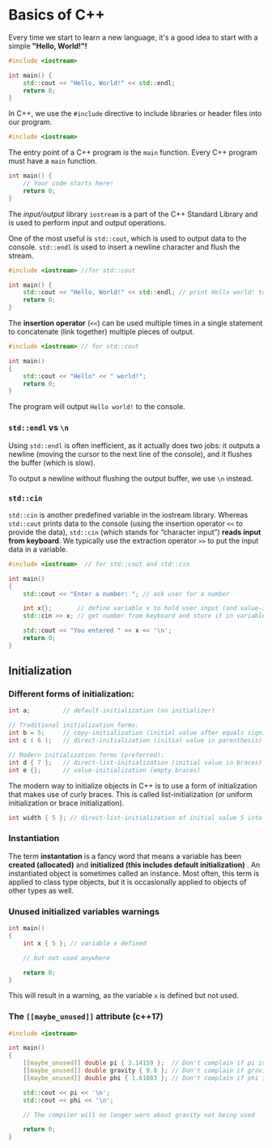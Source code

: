 # Basics of C++


Every time we start to learn a new language, it's a good idea to start with a simple **"Hello, World!"!**

```cpp
#include <iostream>

int main() {
    std::cout << "Hello, World!" << std::endl;
    return 0;
}
```
In C++, we use the `#include` directive to include libraries or header files into our program. 

```cpp
#include <iostream>
```
The entry point of a C++ program is the `main` function. Every C++ program must have a `main` function.
```cpp
int main() {
    // Your code starts here!
    return 0;
}
```
The *input/output* library `iostream` is a part of the C++ Standard Library and is used to perform input and output operations.

One of the most useful is `std::cout`, which is used to output data to the console.
`std::endl` is used to insert a newline character and flush the stream.
```cpp
#include <iostream> //for std::cout

int main() {
    std::cout << "Hello, World!" << std::endl; // print Hello world! to console
    return 0;
}
```
The **insertion operator** (`<<`) can be used multiple times in a single statement to concatenate (link together) multiple pieces of output.
```cpp
#include <iostream> // for std::cout

int main()
{
    std::cout << "Hello" << " world!";
    return 0;
}
```
The program will output `Hello world!` to the console.

### `std::endl` vs `\n`
Using `std::endl` is often inefficient, as it actually does two jobs: it outputs a newline (moving the cursor to the next line of the console), and it flushes the buffer (which is slow). 

To output a newline without flushing the output buffer, we use `\n` instead.

### `std::cin`
`std::cin` is another predefined variable in the iostream library. Whereas `std::cout` prints data to the console (using the insertion operator `<<` to provide the data), `std::cin` (which stands for “character input”) **reads input from keyboard**. We typically use the extraction operator `>>` to put the input data in a variable.
```cpp
#include <iostream>  // for std::cout and std::cin

int main()
{
    std::cout << "Enter a number: "; // ask user for a number

    int x{};       // define variable x to hold user input (and value-initialize it)
    std::cin >> x; // get number from keyboard and store it in variable x

    std::cout << "You entered " << x << '\n';
    return 0;
}
```

## Initialization
### Different forms of initialization:
```cpp
int a;         // default-initialization (no initializer)

// Traditional initialization forms:
int b = 5;     // copy-initialization (initial value after equals sign)
int c ( 6 );   // direct-initialization (initial value in parenthesis)

// Modern initialization forms (preferred):
int d { 7 };   // direct-list-initialization (initial value in braces)
int e {};      // value-initialization (empty braces)
```
The modern way to initialize objects in C++ is to use a form of initialization that makes use of curly braces. This is called list-initialization (or uniform initialization or brace initialization).
```cpp
int width { 5 }; // direct-list-initialization of initial value 5 into variable width (preferred)
```

### Instantiation
The term **instantation** is a fancy word that means a variable has been **created (allocated)** and **initialized (this includes default initialization)** . An instantiated object is sometimes called an instance. Most often, this term is applied to class type objects, but it is occasionally applied to objects of other types as well.

### Unused initialized variables warnings

```cpp
int main()
{
    int x { 5 }; // variable x defined

    // but not used anywhere

    return 0;
}
```
This will result in a warning, as the variable `x` is defined but not used.

### The `[[maybe_unused]]` attribute **(c++17)**
```cpp
#include <iostream>

int main()
{
    [[maybe_unused]] double pi { 3.14159 };  // Don't complain if pi is unused
    [[maybe_unused]] double gravity { 9.8 }; // Don't complain if gravity is unused
    [[maybe_unused]] double phi { 1.61803 }; // Don't complain if phi is unused

    std::cout << pi << '\n';
    std::cout << phi << '\n';

    // The compiler will no longer warn about gravity not being used

    return 0;
}
```



